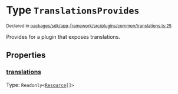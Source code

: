 # Type `TranslationsProvides`
<sub>Declared in [packages/sdk/app-framework/src/plugins/common/translations.ts:25](https://github.com/dxos/dxos/blob/5fb37fcfa/packages/sdk/app-framework/src/plugins/common/translations.ts#L25)</sub>


Provides for a plugin that exposes translations.

## Properties
### [translations](https://github.com/dxos/dxos/blob/5fb37fcfa/packages/sdk/app-framework/src/plugins/common/translations.ts#L26)
Type: <code>Readonly&lt;[Resource](/api/@dxos/app-framework/types/Resource)[]&gt;</code>






